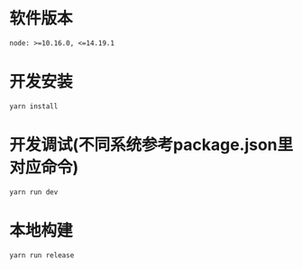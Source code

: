 # 软件版本
    node: >=10.16.0, <=14.19.1

# 开发安装
    yarn install

# 开发调试(不同系统参考package.json里对应命令)
    yarn run dev

# 本地构建
    yarn run release